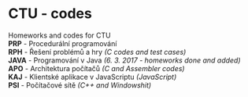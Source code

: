 # CTU - codes
Homeworks and codes for CTU<br>
<b>PRP</b> - Procedurální programování<br>
<b>RPH</b> - Řešení problémů a hry <i>(C codes and test cases)</i><br>
<b>JAVA</b> - Programování v Java <i>(6. 3. 2017 - homeworks done and added)</i><br>
<b>APO</b> - Architektura počítačů <i>(C and Assembler codes)</i><br>
<b>KAJ</b> - Klientské aplikace v JavaScriptu <i>(JavaScript)</i><br>
<b>PSI</b> - Počítačové sítě <i>(C++ and Windowshit)</i><br>
